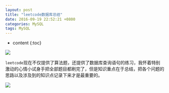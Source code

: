 ```yaml
---
layout: post
title: "leetcode数据库总结"
date: 2016-09-19 22:52:21 +0800
categories: MySQL
tags: MySQL
---
```

* content
{:toc}


![](http://i.imgur.com/I2Mk7KV.jpg)










`leetcode`现在不仅提供了算法题，还提供了数据库查询语句的练习，我怀着特别激动的心情小试身手把全部题目都刷完了，但是知识重点在于总结，把各个问题的思路以及涉及到的知识点记录下来才是最重要的。

![](http://i.imgur.com/40PTINs.jpg)